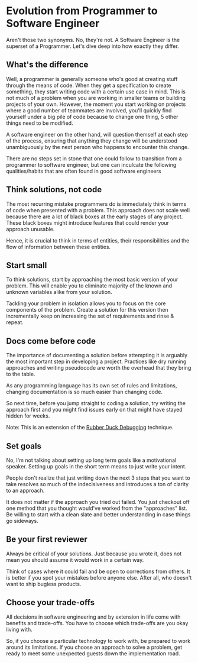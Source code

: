 # Evolution from Programmer to Software Engineer

Aren't those two synonyms. No, they're not. A Software Engineer is the superset of a Programmer. Let's dive deep into how exactly they differ.

## What's the difference

Well, a programmer is generally someone who's good at creating stuff through the means of code. When they get a specification to create something, they start writing code with a certain use case in mind. This is not much of a problem when you are working in smaller teams or building projects of your own. However, the moment you start working on projects where a good number of teammates are involved, you'll quickly find yourself under a big pile of code because to change one thing, 5 other things need to be modified.

A software engineer on the other hand, will question themself at each step of the process, ensuring that anything they change will be understood unambiguously by the next person who happens to encounter this change.

There are no steps set in stone that one could follow to transition from a programmer to software engineer, but one can inculcate the following qualities/habits that are often found in good software engineers

## Think solutions, not code

The most recurring mistake programmers do is immediately think in terms of code when presented with a problem. This approach does not scale well because there are a lot of black boxes at the early stages of any project. These black boxes might introduce features that could render your approach unusable.

Hence, it is crucial to think in terms of entities, their responsibilities and the flow of information between these entities.

## Start small

To think solutions, start by approaching the most basic version of your problem. This will enable you to eliminate majority of the known and unknown variables alike from your solution.

Tackling your problem in isolation allows you to focus on the core components of the problem. Create a solution for this version then incrementally keep on increasing the set of requirements and rinse & repeat.

## Docs come before code

The importance of documenting a solution before attempting it is arguably the most important step in developing a project. Practices like dry running approaches and writing pseudocode are worth the overhead that they bring to the table.

As any programming language has its own set of rules and limitations, changing documentation is so much easier than changing code.

So next time, before you jump straight to coding a solution, try writing the approach first and you might find issues early on that might have stayed hidden for weeks.

Note: This is an extension of the [Rubber Duck Debugging](https://en.wikipedia.org/wiki/Rubber_duck_debugging) technique.

## Set goals

No, I'm not talking about setting up long term goals like a motivational speaker. Setting up goals in the short term means to just write your intent.

People don't realize that just writing down the next 3 steps that you want to take resolves so much of the indecisiveness and introduces a ton of clarity to an approach.

It does not matter if the approach you tried out failed. You just checkout off one method that you thought would've worked from the "approaches" list. Be willing to start with a clean slate and better understanding in case things go sideways.

## Be your first reviewer

Always be critical of your solutions. Just because you wrote it, does not mean you should assume it would work in a certain way.

Think of cases where it could fail and be open to corrections from others. It is better if you spot your mistakes before anyone else. After all, who doesn't want to ship bugless products.

## Choose your trade-offs

All decisions in software engineering and by extension in life come with benefits and trade-offs. You have to choose which trade-offs are you okay living with.

So, if you choose a particular technology to work with, be prepared to work around its limitations. If you choose an approach to solve a problem, get ready to meet some unexpected guests down the implementation road.

